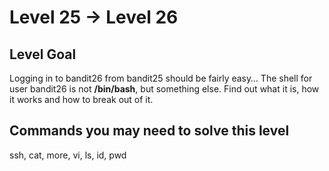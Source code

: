 # **Level 25 → Level 26**

## Level Goal
Logging in to bandit26 from bandit25 should be fairly easy… The shell for user bandit26 is not **/bin/bash**, but something else. Find out what it is, how it works and how to break out of it.

## Commands you may need to solve this level
ssh, cat, more, vi, ls, id, pwd


